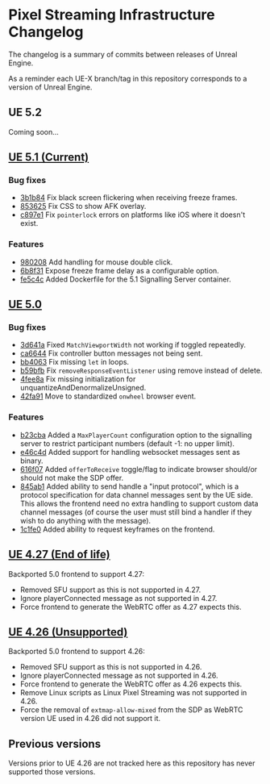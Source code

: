# Pixel Streaming Infrastructure Changelog

The changelog is a summary of commits between releases of Unreal Engine.

As a reminder each UE-X branch/tag in this repository corresponds to a version of Unreal Engine.

## UE 5.2
Coming soon...

## [UE 5.1 (Current)](https://github.com/EpicGames/PixelStreamingInfrastructure/commits/UE5.1)

### Bug fixes
- [3b1b84](https://github.com/EpicGames/PixelStreamingInfrastructure/commit/3b1b8417227fc0cbd8e14326da046876fdf926a3) Fix black screen flickering when receiving freeze frames.
- [853625](https://github.com/EpicGames/PixelStreamingInfrastructure/commit/8536255b1ffd72af02f93d8ec2c094a4cedee695) Fix CSS to show AFK overlay.
- [c897e1](https://github.com/EpicGames/PixelStreamingInfrastructure/commit/c897e1be7f3bdcf37222230ddd742620133b8816) Fix `pointerlock` errors on platforms like iOS where it doesn't exist.

### Features
- [980208](https://github.com/EpicGames/PixelStreamingInfrastructure/commit/98020828fafc2ef9dc9261bab8be28de9142c0b8) Add handling for mouse double click.
- [6b8f31](https://github.com/EpicGames/PixelStreamingInfrastructure/commit/6b8f31b85fb838503444868b579d73fd1c6fcb8e) Expose freeze frame delay as a configurable option.
- [fe5c4c](https://github.com/EpicGames/PixelStreamingInfrastructure/commit/fe5c4cd1bd65baaa9412e843547ef5ddd10c98c9) Added Dockerfile for the 5.1 Signalling Server container.

## [UE 5.0](https://github.com/EpicGames/PixelStreamingInfrastructure/commits/UE5.0)

### Bug fixes
- [3d641a](https://github.com/EpicGames/PixelStreamingInfrastructure/commit/3d641a4f5236792ed7f3014e092f2aa4b6269d5a) Fixed `MatchViewportWidth` not working if toggled repeatedly.
- [ca6644](https://github.com/EpicGames/PixelStreamingInfrastructure/commit/ca6644f85c63e308be54a5207a12cf745d558307) Fix controller button messages not being sent.
- [bb4063](https://github.com/EpicGames/PixelStreamingInfrastructure/commit/bb40639227a0b1462109c66465b67ffa10bc9177) Fix missing `let` in loops.
- [b59bfb](https://github.com/EpicGames/PixelStreamingInfrastructure/commit/b59bfba69e68e761d8d355bf412d071b6e98f0ab) Fix `removeResponseEventListener` using remove instead of delete.
- [4fee8a](https://github.com/EpicGames/PixelStreamingInfrastructure/commit/4fee8a4f1e03349f67d91797b7b5de33d31f91dd) Fix missing initialization for unquantizeAndDenormalizeUnsigned.
- [42fa91](https://github.com/EpicGames/PixelStreamingInfrastructure/commit/42fa919d97c9a5cac5888878e22818c1938f0c90) Move to standardized `onwheel` browser event.

### Features
- [b23cba](https://github.com/EpicGames/PixelStreamingInfrastructure/commit/b23cba09d1ed8219f8cdf66bd09eaf5a6a50f94e) Added a `MaxPlayerCount` configuration option to the signalling server to restrict participant numbers (default -1: no upper limit).
- [e46c4d](https://github.com/EpicGames/PixelStreamingInfrastructure/commit/e46c4dcce2d5d5501f3aa6ce597f3df9f17fd450) Added support for handling websocket messages sent as binary.
- [616f07](https://github.com/EpicGames/PixelStreamingInfrastructure/commit/616f07affc13724a76ebf5f4a93f22ea9cb97208) Added `offerToReceive` toggle/flag to indicate browser should/or should not make the SDP offer.
- [845ab1](https://github.com/EpicGames/PixelStreamingInfrastructure/commit/845ab147b94ddd9374f6f0e043df8c39a9229d99) Added ability to send handle a "input protocol", which is a protocol specification for data channel messages sent by the UE side. This allows the frontend need no extra handling to support custom data channel messages (of course the user must still bind a handler if they wish to do anything with the message). 
- [1c1fe0](https://github.com/EpicGames/PixelStreamingInfrastructure/commit/1c1fe088d1f13bfd9eedd111cb7e9c1cd150c4d4) Added ability to request keyframes on the frontend.

## [UE 4.27 (End of life)](https://github.com/EpicGames/PixelStreamingInfrastructure/commits/UE4.27)

Backported 5.0 frontend to support 4.27:
- Removed SFU support as this is not supported in 4.27.
- Ignore playerConnected message as not supported in 4.27.
- Force frontend to generate the WebRTC offer as 4.27 expects this.

## [UE 4.26 (Unsupported)](https://github.com/EpicGames/PixelStreamingInfrastructure/commits/UE4.26)

Backported 5.0 frontend to support 4.26:
- Removed SFU support as this is not supported in 4.26.
- Ignore playerConnected message as not supported in 4.26.
- Force frontend to generate the WebRTC offer as 4.26 expects this.
- Remove Linux scripts as Linux Pixel Streaming was not supported in 4.26.
- Force the removal of `extmap-allow-mixed` from the SDP as WebRTC version UE used in 4.26 did not support it.

## Previous versions
Versions prior to UE 4.26 are not tracked here as this repository has never supported those versions.
